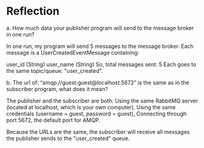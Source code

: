 # Reflection
a. How much data your publisher program will send to the message broker in one run?

In one run, my program will send 5 messages to the message broker. Each message is a UserCreatedEventMessage containing:

user_id (String)
user_name (String)
So, total messages sent: 5 Each goes to the same topic/queue: "user_created".

b. The url of: “amqp://guest:guest@localhost:5672” is the same as in the subscriber program, what does it mean?

The publisher and the subscriber are both: Using the same RabbitMQ server (located at localhost, which is your own computer), Using the same credentials (username = guest, password = guest), Connecting through port 5672, the default port for AMQP.

Because the URLs are the same, the subscriber will receive all messages the publisher sends to the "user_created" queue.